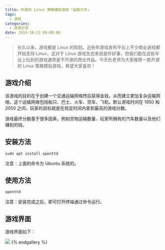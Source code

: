 ```yaml
---
title: 开源的 Linux 策略模拟游戏「运输大亨」
tags:
  - 游戏
categories:
  - 资源分享
date: 2019-10-23 00:00:00
---
```


> 长久以来，游戏都是 Linux 的软肋。近些年游戏发布平台上不少商业游戏都开始支持 Linux，这对于 Linux 游戏生态来说是件好事，但我们能在这些平台上玩到的游戏通常是不开源的商业作品。今天杜老师为大家推荐一款开源的 Linux 策略模拟游戏，希望大家喜欢！

<!-- more -->

## 游戏介绍

该游戏的目的在于创建一个交通运输网络然后获得金钱，从而建立更加复杂运输网络。这个运输网络包括船只、巴士、火车、货车、飞机。默认游戏时间在 1950 和 2050 之间，玩家的目标就是在规定时间内拿到最高的游戏分数。

游戏最终分数基于很多因素，例如货物运输数量、玩家所拥有的汽车数量以及他们赚到的钱。

## 安装方法

```
sudo apt install openttd
```

注意：上面的命令为 Ubuntu 系统的。

## 使用方法

```
openttd
```

注意：安装完成之后，即可打开终端通过命令运行。

## 游戏界面

游戏界面如下：

![](https://cdn.dusays.com/2019/10/106-1.jpg)
{% endgallery %}